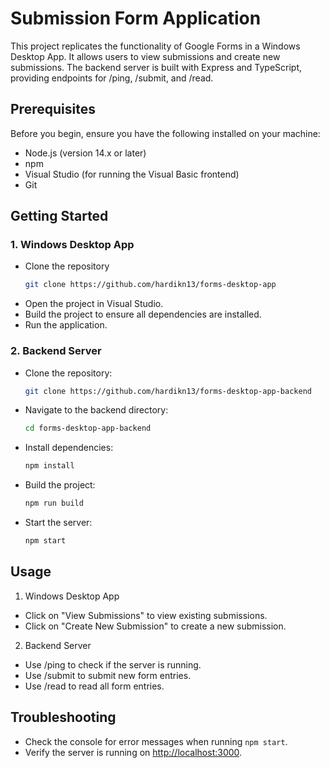 # Submission Form Application

This project replicates the functionality of Google Forms in a Windows Desktop App. It allows users to view submissions and create new submissions. The backend server is built with Express and TypeScript, providing endpoints for /ping, /submit, and /read.

## Prerequisites

Before you begin, ensure you have the following installed on your machine:

- Node.js (version 14.x or later)
- npm
- Visual Studio (for running the Visual Basic frontend)
- Git

## Getting Started

### 1. Windows Desktop App

- Clone the repository
  ```sh
  git clone https://github.com/hardikn13/forms-desktop-app
  ```
- Open the project in Visual Studio.
- Build the project to ensure all dependencies are installed.
- Run the application.

### 2. Backend Server

- Clone the repository:
  ```sh
  git clone https://github.com/hardikn13/forms-desktop-app-backend
  ```
- Navigate to the backend directory:
  ```sh
  cd forms-desktop-app-backend
  ```
- Install dependencies:
  ```sh
  npm install
  ```
- Build the project:
  ```sh
  npm run build
  ```
- Start the server:
  ```sh
  npm start
  ```

## Usage

1.  Windows Desktop App

- Click on "View Submissions" to view existing submissions.
- Click on "Create New Submission" to create a new submission.

2.  Backend Server

- Use /ping to check if the server is running.
- Use /submit to submit new form entries.
- Use /read to read all form entries.

## Troubleshooting

- Check the console for error messages when running `npm start`.
- Verify the server is running on [http://localhost:3000](http://localhost:3000).
